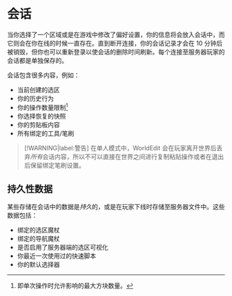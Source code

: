# 会话

当你选择了一个区域或是在游戏中修改了偏好设置，你的信息将会放入会话中，而它则会在你在线的时候一直存在。直到断开连接，你的会话记录才会在 10 分钟后被销毁，但你也可以重新登录以使会话的删除时间刷新。每个连接至服务器玩家的会话都是单独保存的。

会话包含很多内容，例如：

* 当前创建的选区
* 你的历史行为
* 你的操作数量限制[^1]
* 你选择恢复的快照
* 你的剪贴板内容
* 所有绑定的工具/笔刷

> [!WARNING|label:警告]
> 在单人模式中，WorldEdit 会在玩家离开世界后丢弃*所有*会话内容，所以不可以直接在世界之间进行复制粘贴操作或者在退出后保留绑定笔刷设置。

## 持久性数据

某些存储在会话中的数据是*持久*的，或是在玩家下线时存储至服务器文件中。这些数据包括：

* 绑定的选区魔杖
* 绑定的导航魔杖
* 是否启用了服务器端的选区可视化
* 你最近一次使用过的快速脚本
* 你的默认选择器

[^1]: 即单次操作时允许影响的最大方块数量。